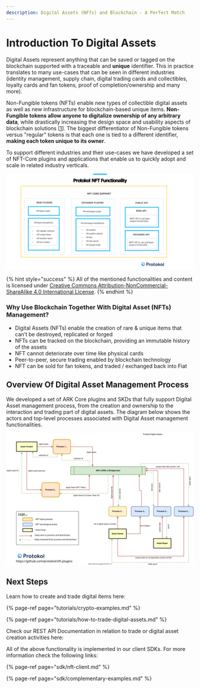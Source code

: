 ```yaml
---
description: Digital Assets (NFTs) and Blockchain - A Perfect Match
---
```


# Introduction To Digital Assets

Digital Assets represent anything that can be saved or tagged on the blockchain supported with a traceable and **unique** identifier. This in practice translates to many use-cases that can be seen in different industries \(identity management, supply chain,  digital trading cards and collectibles, loyalty cards and fan tokens, proof of completion/ownership and many more\). 

Non-Fungible tokens \(NFTs\) enable new types of collectible digital assets as well as new infrastructure for blockchain-based unique items. **Non-Fungible tokens allow anyone to digitalize ownership of any arbitrary data**, while drastically increasing the design space and usability aspects of blockchain solutions \[[1](https://education.district0x.io/general-topics/understanding-ethereum/erc-721-tokens/)\]. The biggest differentiator of Non-Fungible tokens versus "regular" tokens is that each one is tied to a different identifier, **making each token unique to its owner**.  
  
To support different industries and their use-cases we have developed a set of NFT-Core plugins and applications that enable us to quickly adopt and scale in related industry verticals. 

![Protokol plugins that enable NFT Functionality](.gitbook/assets/nft-protokol%20%282%29.png)

{% hint style="success" %}
All of the mentioned functionalities and content is licensed under [Creative Commons Attribution-NonCommercial-ShareAlike 4.0 International License](https://creativecommons.org/licenses/by-nc-sa/4.0/).
{% endhint %}

### Why Use Blockchain Together With Digital Asset \(NFTs\) Management? 

* Digital Assets \(NFTs\) enable the creation of rare & unique items that can’t be destroyed, replicated or forged 
* NFTs can be tracked on the blockchain, providing an immutable history of the assets 
* NFT cannot deteriorate over time like physical cards
* Peer-to-peer, secure trading enabled by blockchain technology 
* NFT can be sold for fan tokens, and traded / exchanged back into Fiat

## Overview Of Digital Asset Management Process 

We developed a set of ARK Core plugins and SKDs that fully support Digital Asset management process,  from the creation and ownership to the interaction and trading part of digital assets. The diagram below shows the actors and top-level processes associated with Digital Asset management functionalities.

![Digital Asset Management Process Overview](.gitbook/assets/nft-3-.svg)

## Next Steps

Learn how to create and trade digital items here:

{% page-ref page="tutorials/crypto-examples.md" %}

{% page-ref page="tutorials/how-to-trade-digital-assets.md" %}

Check our REST API Documentation in relation to trade or digital asset creation activities here:

All of the above functionality is  implemented in our client SDKs. For more information check the following links:

{% page-ref page="sdk/nft-client.md" %}

{% page-ref page="sdk/complementary-examples.md" %}







